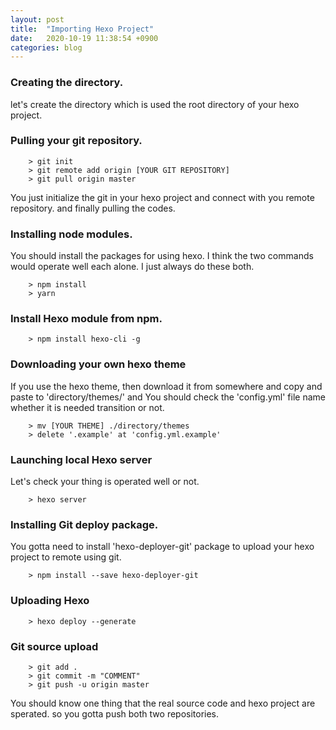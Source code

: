 ```yaml
---
layout: post
title:  "Importing Hexo Project"
date:   2020-10-19 11:38:54 +0900
categories: blog
---
```


### Creating the directory.

let's create the directory which is used the root directory of your hexo project.

### Pulling your git repository.

```
    > git init
    > git remote add origin [YOUR GIT REPOSITORY]
    > git pull origin master
```

You just initialize the git in your hexo project and connect with you remote repository. and finally pulling the codes.

### Installing node modules.

You should install the packages for using hexo. I think the two commands would operate well each alone. I just always do these both.

```
    > npm install
    > yarn
```

### Install Hexo module from npm.

```
    > npm install hexo-cli -g
```


### Downloading your own hexo theme

If you use the hexo theme, then download it from somewhere and copy and paste to 'directory/themes/' and You should check the 'config.yml' file name whether it is needed transition or not.

```
    > mv [YOUR THEME] ./directory/themes
    > delete '.example' at 'config.yml.example'
```

### Launching local Hexo server

Let's check your thing is operated well or not.

```
    > hexo server
```

### Installing Git deploy package.

You gotta need to install 'hexo-deployer-git' package to upload your hexo project to remote using git.

```
    > npm install --save hexo-deployer-git
```

### Uploading Hexo

```
    > hexo deploy --generate
```

### Git source upload

```
    > git add .
    > git commit -m "COMMENT"
    > git push -u origin master
```

You should know one thing that the real source code and hexo project are sperated. so you gotta push both two repositories.